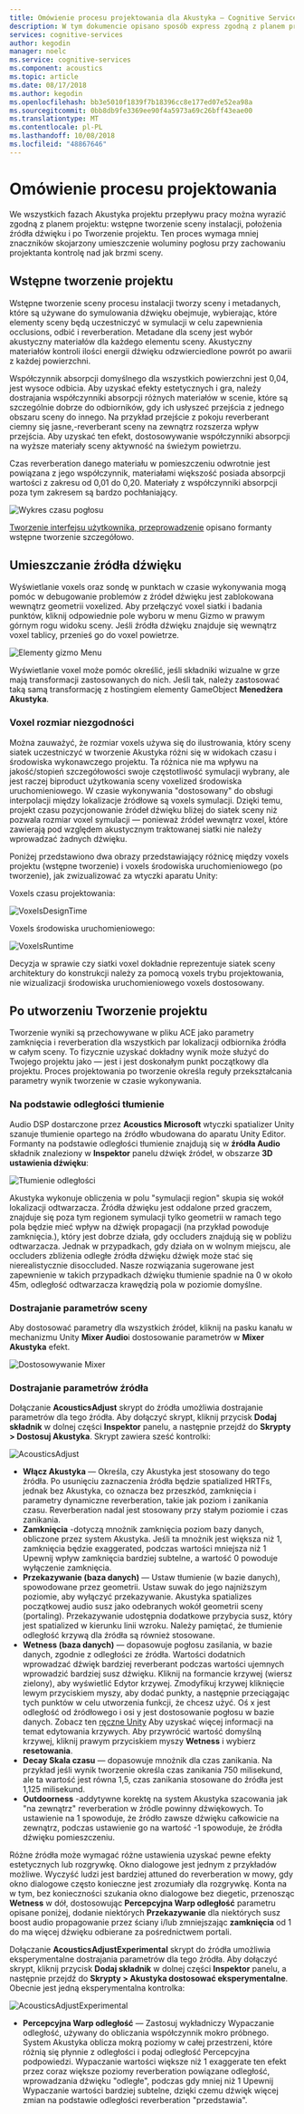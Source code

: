 ```yaml
---
title: Omówienie procesu projektowania dla Akustyka — Cognitive Services
description: W tym dokumencie opisano sposób express zgodną z planem projektu we wszystkich fazach Akustyka projektu przepływu pracy.
services: cognitive-services
author: kegodin
manager: noelc
ms.service: cognitive-services
ms.component: acoustics
ms.topic: article
ms.date: 08/17/2018
ms.author: kegodin
ms.openlocfilehash: bb3e5010f1839f7b18396cc8e177ed07e52ea98a
ms.sourcegitcommit: 0bb8db9fe3369ee90f4a5973a69c26bff43eae00
ms.translationtype: MT
ms.contentlocale: pl-PL
ms.lasthandoff: 10/08/2018
ms.locfileid: "48867646"
---
```

# <a name="design-process-overview"></a>Omówienie procesu projektowania
We wszystkich fazach Akustyka projektu przepływu pracy można wyrazić zgodną z planem projektu: wstępne tworzenie sceny instalacji, położenia źródła dźwięku i po Tworzenie projektu. Ten proces wymaga mniej znaczników skojarzony umieszczenie woluminy pogłosu przy zachowaniu projektanta kontrolę nad jak brzmi sceny.

## <a name="pre-bake-design"></a>Wstępne tworzenie projektu
Wstępne tworzenie sceny procesu instalacji tworzy sceny i metadanych, które są używane do symulowania dźwięku obejmuje, wybierając, które elementy sceny będą uczestniczyć w symulacji w celu zapewnienia occlusions, odbić i reverberation. Metadane dla sceny jest wybór akustyczny materiałów dla każdego elementu sceny. Akustyczny materiałów kontroli ilości energii dźwięku odzwierciedlone powrót po awarii z każdej powierzchni.

Współczynnik absorpcji domyślnego dla wszystkich powierzchni jest 0,04, jest wysoce odbicia. Aby uzyskać efekty estetycznych i gra, należy dostrajania współczynniki absorpcji różnych materiałów w scenie, które są szczególnie dobrze do odbiorników, gdy ich usłyszeć przejścia z jednego obszaru sceny do innego. Na przykład przejście z pokoju reverberant ciemny się jasne,-reverberant sceny na zewnątrz rozszerza wpływ przejścia. Aby uzyskać ten efekt, dostosowywanie współczynniki absorpcji na wyższe materiały sceny aktywność na świeżym powietrzu.

Czas reverberation danego materiału w pomieszczeniu odwrotnie jest powiązana z jego współczynnik, materiałami większość posiada absorpcji wartości z zakresu od 0,01 do 0,20. Materiały z współczynniki absorpcji poza tym zakresem są bardzo pochłaniający.

![Wykres czasu pogłosu](media/ReverbTimeGraph.png)

[Tworzenie interfejsu użytkownika, przeprowadzenie](bake-ui-walkthrough.md) opisano formanty wstępne tworzenie szczegółowo.

## <a name="sound-source-placement"></a>Umieszczanie źródła dźwięku
Wyświetlanie voxels oraz sondę w punktach w czasie wykonywania mogą pomóc w debugowanie problemów z źródeł dźwięku jest zablokowana wewnątrz geometrii voxelized. Aby przełączyć voxel siatki i badania punktów, kliknij odpowiednie pole wyboru w menu Gizmo w prawym górnym rogu widoku sceny. Jeśli źródła dźwięku znajduje się wewnątrz voxel tablicy, przenieś go do voxel powietrze.

![Elementy gizmo Menu](media/GizmosMenu.png)  

Wyświetlanie voxel może pomóc określić, jeśli składniki wizualne w grze mają transformacji zastosowanych do nich. Jeśli tak, należy zastosować taką samą transformację z hostingiem elementy GameObject **Menedżera Akustyka**.

### <a name="voxel-size-discrepancies"></a>Voxel rozmiar niezgodności
Można zauważyć, że rozmiar voxels używa się do ilustrowania, który sceny siatek uczestniczyć w tworzenie Akustyka różni się w widokach czasu i środowiska wykonawczego projektu. Ta różnica nie ma wpływu na jakość/stopień szczegółowości swoje częstotliwość symulacji wybrany, ale jest raczej biproduct użytkowania sceny voxelized środowiska uruchomieniowego. W czasie wykonywania "dostosowany" do obsługi interpolacji między lokalizacje źródłowe są voxels symulacji. Dzięki temu, projekt czasu pozycjonowanie źródeł dźwięku bliżej do siatek sceny niż pozwala rozmiar voxel symulacji — ponieważ źródeł wewnątrz voxel, które zawierają pod względem akustycznym traktowanej siatki nie należy wprowadzać żadnych dźwięku.

Poniżej przedstawiono dwa obrazy przedstawiający różnicę między voxels projektu (wstępne tworzenie) i voxels środowiska uruchomieniowego (po tworzenie), jak zwizualizować za wtyczki aparatu Unity:

Voxels czasu projektowania:

![VoxelsDesignTime](media/VoxelsDesignTime.png)

Voxels środowiska uruchomieniowego:

![VoxelsRuntime](media/VoxelsRuntime.png)

Decyzja w sprawie czy siatki voxel dokładnie reprezentuje siatek sceny architektury do konstrukcji należy za pomocą voxels trybu projektowania, nie wizualizacji środowiska uruchomieniowego voxels dostosowany.

## <a name="post-bake-design"></a>Po utworzeniu Tworzenie projektu
Tworzenie wyniki są przechowywane w pliku ACE jako parametry zamknięcia i reverberation dla wszystkich par lokalizacji odbiornika źródła w całym sceny. To fizycznie uzyskać dokładny wynik może służyć do Twojego projektu jako — jest i jest doskonałym punkt początkowy dla projektu. Proces projektowania po tworzenie określa reguły przekształcania parametry wynik tworzenie w czasie wykonywania.

### <a name="distance-based-attenuation"></a>Na podstawie odległości tłumienie
Audio DSP dostarczone przez **Acoustics Microsoft** wtyczki spatializer Unity szanuje tłumienie opartego na źródło wbudowana do aparatu Unity Editor. Formanty na podstawie odległości tłumienie znajdują się w **źródła Audio** składnik znaleziony w **Inspektor** panelu dźwięk źródeł, w obszarze **3D ustawienia dźwięku**:

![Tłumienie odległości](media/distanceattenuation.png)

Akustyka wykonuje obliczenia w polu "symulacji region" skupia się wokół lokalizacji odtwarzacza. Źródła dźwięku jest oddalone przed graczem, znajduje się poza tym regionem symulacji tylko geometrii w ramach tego pola będzie mieć wpływ na dźwięk propagacji (na przykład powoduje zamknięcia.), który jest dobrze działa, gdy occluders znajdują się w pobliżu odtwarzacza. Jednak w przypadkach, gdy działa on w wolnym miejscu, ale occluders zbliżenia odległe źródła dźwięku dźwięk może stać się nierealistycznie disoccluded. Nasze rozwiązania sugerowane jest zapewnienie w takich przypadkach dźwięku tłumienie spadnie na 0 w około 45m, odległość odtwarzacza krawędzią pola w poziomie domyślne.

### <a name="tuning-scene-parameters"></a>Dostrajanie parametrów sceny
Aby dostosować parametry dla wszystkich źródeł, kliknij na pasku kanału w mechanizmu Unity **Mixer Audio**i dostosowanie parametrów w **Mixer Akustyka** efekt.

![Dostosowywanie Mixer](media/MixerParameters.png)

### <a name="tuning-source-parameters"></a>Dostrajanie parametrów źródła
Dołączanie **AcousticsAdjust** skrypt do źródła umożliwia dostrajanie parametrów dla tego źródła. Aby dołączyć skrypt, kliknij przycisk **Dodaj składnik** w dolnej części **Inspektor** panelu, a następnie przejdź do **Skrypty > Dostosuj Akustyka**. Skrypt zawiera sześć kontrolki:

![AcousticsAdjust](media/AcousticsAdjust.png)

* **Włącz Akustyka** — Określa, czy Akustyka jest stosowany do tego źródła. Po usunięciu zaznaczenia źródła będzie spatialized HRTFs, jednak bez Akustyka, co oznacza bez przeszkód, zamknięcia i parametry dynamiczne reverberation, takie jak poziom i zanikania czasu. Reverberation nadal jest stosowany przy stałym poziomie i czas zanikania.
* **Zamknięcia** -dotyczą mnożnik zamknięcia poziom bazy danych, obliczone przez system Akustyka. Jeśli ta mnożnik jest większa niż 1, zamknięcia będzie exaggerated, podczas wartości mniejsza niż 1 Upewnij wpływ zamknięcia bardziej subtelne, a wartość 0 powoduje wyłączenie zamknięcia.
* **Przekazywanie (baza danych)** — Ustaw tłumienie (w bazie danych), spowodowane przez geometrii. Ustaw suwak do jego najniższym poziomie, aby wyłączyć przekazywanie. Akustyka spatializes początkowej audio susz jako odebranych wokół geometrii sceny (portaling). Przekazywanie udostępnia dodatkowe przybycia susz, który jest spatialized w kierunku linii wzroku. Należy pamiętać, że tłumienie odległość krzywą dla źródła są również stosowane.
* **Wetness (baza danych)** — dopasowuje pogłosu zasilania, w bazie danych, zgodnie z odległości ze źródła. Wartości dodatnich wprowadzać dźwięk bardziej reverberant podczas wartości ujemnych wprowadzić bardziej susz dźwięku. Kliknij na formancie krzywej (wiersz zielony), aby wyświetlić Edytor krzywej. Zmodyfikuj krzywej kliknięcie lewym przyciskiem myszy, aby dodać punkty, a następnie przeciągając tych punktów w celu utworzenia funkcji, że chcesz użyć. Oś x jest odległość od źródłowego i osi y jest dostosowanie pogłosu w bazie danych. Zobacz ten [ręczne Unity](https://docs.unity3d.com/Manual/EditingCurves.html) Aby uzyskać więcej informacji na temat edytowania krzywych. Aby przywrócić wartość domyślną krzywej, kliknij prawym przyciskiem myszy **Wetness** i wybierz **resetowania**.
* **Decay Skala czasu** — dopasowuje mnożnik dla czas zanikania. Na przykład jeśli wynik tworzenie określa czas zanikania 750 milisekund, ale ta wartość jest równa 1,5, czas zanikania stosowane do źródła jest 1,125 milisekund.
* **Outdoorness** -addytywne korektę na system Akustyka szacowania jak "na zewnątrz" reverberation w źródle powinny dźwiękowych. To ustawienie na 1 spowoduje, że źródło zawsze dźwięku całkowicie na zewnątrz, podczas ustawienie go na wartość -1 spowoduje, że źródła dźwięku pomieszczeniu.

Różne źródła może wymagać różne ustawienia uzyskać pewne efekty estetycznych lub rozgrywkę. Okno dialogowe jest jednym z przykładów możliwe. Wyczyść ludzi jest bardziej attuned do reverberation w mowy, gdy okno dialogowe często konieczne jest zrozumiały dla rozgrywkę. Konta na w tym, bez konieczności szukania okno dialogowe bez diegetic, przenosząc **Wetness** w dół, dostosowując **Percepcyjna Warp odległość** parametru opisane poniżej, dodanie niektórych  **Przekazywanie** dla niektórych susz boost audio propagowanie przez ściany i/lub zmniejszając **zamknięcia** od 1 do ma więcej dźwięku odbierane za pośrednictwem portali.

Dołączanie **AcousticsAdjustExperimental** skrypt do źródła umożliwia eksperymentalne dostrajania parametrów dla tego źródła. Aby dołączyć skrypt, kliknij przycisk **Dodaj składnik** w dolnej części **Inspektor** panelu, a następnie przejdź do **Skrypty > Akustyka dostosować eksperymentalne**. Obecnie jest jedną eksperymentalna kontrolka:

![AcousticsAdjustExperimental](media/AcousticsAdjustExperimental.png)

* **Percepcyjna Warp odległość** — Zastosuj wykładniczy Wypaczanie odległość, używany do obliczania współczynnik mokro próbnego. System Akustyka oblicza mokrą poziomy w całej przestrzeni, które różnią się płynnie z odległości i podaj odległość Percepcyjna podpowiedzi. Wypaczanie wartości większe niż 1 exaggerate ten efekt przez coraz większe poziomy reverberation powiązane odległość, wprowadzania dźwięku "odległe", podczas gdy mniej niż 1 Upewnij Wypaczanie wartości bardziej subtelne, dzięki czemu dźwięk więcej zmian na podstawie odległości reverberation "przedstawia".

